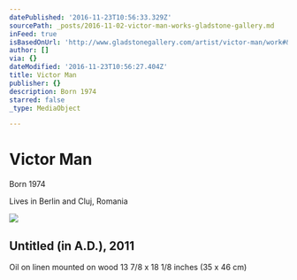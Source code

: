 ```yaml
---
datePublished: '2016-11-23T10:56:33.329Z'
sourcePath: _posts/2016-11-02-victor-man-works-gladstone-gallery.md
inFeed: true
isBasedOnUrl: 'http://www.gladstonegallery.com/artist/victor-man/work#&panel1-8'
author: []
via: {}
dateModified: '2016-11-23T10:56:27.404Z'
title: Victor Man
publisher: {}
description: Born 1974
starred: false
_type: MediaObject

---
```

# Victor Man

Born 1974

Lives in Berlin and Cluj, Romania

<article style=""><img src="https://s3-us-west-2.amazonaws.com/the-grid-img/p/f8929af85cfe18b3c42cd5667f3211df7ba76a76.jpg" /><h1>Untitled (in A.D.), 2011</h1><p>
Oil on linen mounted on wood
13 7/8 x 18 1/8 inches (35 x 46 cm)</p></article>